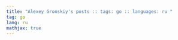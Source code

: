 ```yaml
---
title: "Alexey Gronskiy's posts :: tags: go :: languages: ru "
tag: go
lang: ru
mathjax: true
---
```

<!-- Generated automatically -->